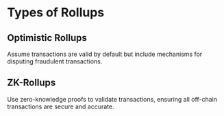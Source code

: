 # Types of Rollups

## Optimistic Rollups
Assume transactions are valid by default but include mechanisms for disputing fraudulent transactions.

## ZK-Rollups
Use zero-knowledge proofs to validate transactions, ensuring all off-chain transactions are secure and accurate.
